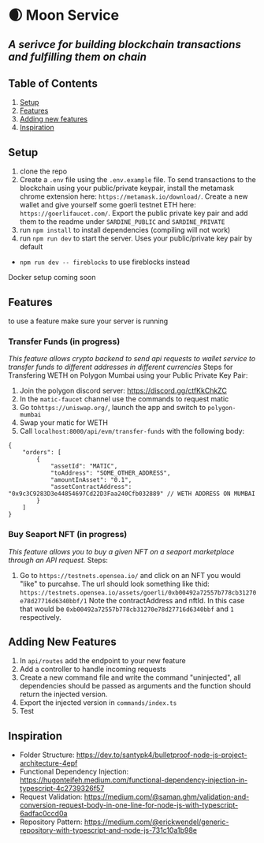 # 🌒 Moon Service 
## _A serivce for building blockchain transactions and fulfilling them on chain_

## Table of Contents
1. [Setup](#setup)
2. [Features](#features)
3. [Adding new features](#adding-new-features)
4. [Inspiration](#inpiration)

## Setup
1. clone the repo
2. Create a `.env` file using the `.env.example` file. To send transactions to the blockchain using your public/private keypair, install the metamask chrome extension here: `https://metamask.io/download/`. Create a new wallet and give yourself some goerli testnet ETH here: `https://goerlifaucet.com/`. Export the public private key pair and add them to the readme under `SARDINE_PUBLIC` and `SARDINE_PRIVATE` 
3. run `npm install` to install dependencies (compiling will not work)
4. run `npm run dev` to start the server. Uses your public/private key pair by default
  - `npm run dev -- fireblocks` to use fireblocks instead

Docker setup coming soon

## Features
to use a feature make sure your server is running

### Transfer Funds (in progress)
_This feature allows crypto backend to send api requests to wallet service to transfer funds to different addresses in different currencies_
Steps for Transfering WETH on Polygon Mumbai using your Public Private Key Pair:
1. Join the polygon discord server: https://discord.gg/ctfKkChkZC
2. In the `matic-faucet` channel use the commands to request matic
3. Go to`https://uniswap.org/`, launch the app and switch to `polygon-mumbai`
4. Swap your matic for WETH
5. Call `localhost:8000/api/evm/transfer-funds` with the following body:
```
{
    "orders": [
        {
            "assetId": "MATIC",
            "toAddress": "SOME_OTHER_ADDRESS",
            "amountInAsset": "0.1",
            "assetContractAddress": "0x9c3C9283D3e44854697Cd22D3Faa240Cfb032889" // WETH ADDRESS ON MUMBAI
        }
    ]
}
```

### Buy Seaport NFT (in progress)
_This feature allows you to buy a given NFT on a seaport marketplace through an API request._
Steps:
1. Go to `https://testnets.opensea.io/` and click on an NFT you would "like" to purcahse. The url should look something like thid: `https://testnets.opensea.io/assets/goerli/0xb00492a72557b778cb31270e78d27716d6340bbf/1` Note the contractAddress and nftId. In this case that would be `0xb00492a72557b778cb31270e78d27716d6340bbf` and `1` respectively.

## Adding New Features
1. In `api/routes` add the endpoint to your new feature
2. Add a controller to handle incoming requests
3. Create a new command file and write the command "uninjected", all dependencies should be passed as arguments and the function should return the injected version.
4. Export the injected version in `commands/index.ts`
5. Test

## Inspiration
- Folder Structure: https://dev.to/santypk4/bulletproof-node-js-project-architecture-4epf
- Functional Dependency Injection: https://hugonteifeh.medium.com/functional-dependency-injection-in-typescript-4c2739326f57
- Request Validation: https://medium.com/@saman.ghm/validation-and-conversion-request-body-in-one-line-for-node-js-with-typescript-6adfac0ccd0a
- Repository Pattern: https://medium.com/@erickwendel/generic-repository-with-typescript-and-node-js-731c10a1b98e
